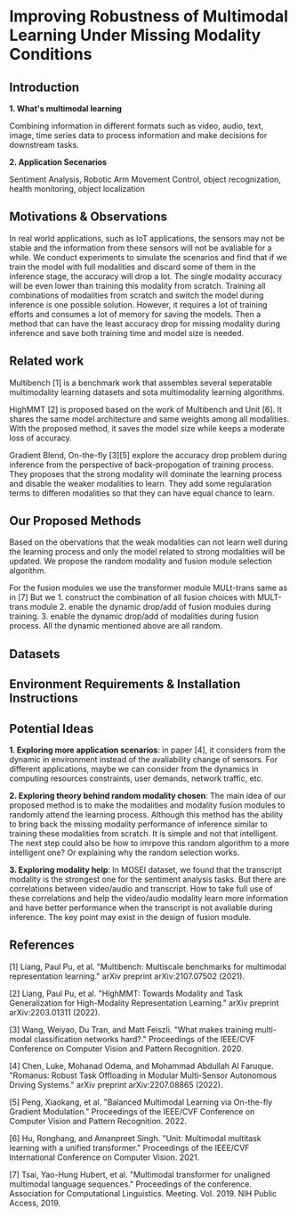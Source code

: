 # Improving Robustness of Multimodal Learning Under Missing Modality Conditions
## Introduction
**1. What's multimodal learning**

Combining information in different formats such as video, audio, text, image, time series data to process information and make decisions for downstream tasks.

**2. Application Secenarios**

Sentiment Analysis, Robotic Arm Movement Control, object recognization, health monitoring, object localization

## Motivations & Observations

In real world applications, such as IoT applications, the sensors may not be stable and the information from these sensors will not be avaliable for a while. We conduct experiments to simulate the scenarios and find that if we train the model with full modalities and discard some of them in the inference stage, the accuracy will drop a lot. The single modality accuracy will be even lower than training this modality from scratch. Training all combinations of modalities from scratch and switch the model during inference is one possible solution. However, it requires a lot of training efforts and consumes a lot of memory for saving the models. Then a method that can have the least accuracy drop for missing modality during inference and save both training time and model size is needed.

## Related work

Multibench [1] is a benchmark work that assembles several seperatable multimodality learning datasets and sota multimodality learning algorithms. 

HighMMT [2] is proposed based on the work of Multibench and Unit [6]. It shares the same model architecture and same weights among all modalities. With the proposed method, it saves the model size while keeps a moderate loss of accuracy.

Gradient Blend, On-the-fly [3][5] explore the accuracy drop problem during inference from the perspective of back-propogation of training process. They proposes that the strong modality will dominate the learning process and disable the weaker modalities to learn. They add some regularation terms to differen modalities so that they can have equal chance to learn.

## Our Proposed Methods
Based on the obervations that the weak modalities can not learn well during the learning process and only the model related to strong modalities will be updated. We propose the random modality and fusion module selection algorithm. 

For the fusion modules we use the transformer module MULt-trans same as in [7] But we 1. construct the combination of all fusion choices with MULT-trans module 2. enable the dynamic drop/add of fusion modules during training. 3. enable the dynamic drop/add of modalities during fusion process. All the dynamic mentioned above are all random.


## Datasets
## Environment Requirements & Installation Instructions
## Potential Ideas

**1. Exploring more application scenarios**: in paper [4], it considers from the dynamic in environment instead of the avaliability change of sensors. For different applications, maybe we can consider from the dynamics in computing resources constraints, user demands, network traffic, etc.

**2. Exploring theory behind random modality chosen**: The main idea of our proposed method is to make the modalities and modality fusion modules to randomly attend the learning process. Although this method has the ability to bring back the missing modality performance of inference similar to training these modalities from scratch. It is simple and not that intelligent. The next step could also be how to imrpove this random algorithm to a more intelligent one? Or explaining why the random selection works.

**3. Exploring modality help**: In MOSEI dataset, we found that the transcript modality is the strongest one for the sentiment analysis tasks. But there are correlations between video/audio and transcript. How to take full use of these correlations and help the video/audio modality learn more information and have better performance when the transcript is not avaliable during inference. The key point may exist in the design of fusion module.


## References
[1] Liang, Paul Pu, et al. "Multibench: Multiscale benchmarks for multimodal representation learning." arXiv preprint arXiv:2107.07502 (2021).

[2] Liang, Paul Pu, et al. "HighMMT: Towards Modality and Task Generalization for High-Modality Representation Learning." arXiv preprint arXiv:2203.01311 (2022).

[3] Wang, Weiyao, Du Tran, and Matt Feiszli. "What makes training multi-modal classification networks hard?." Proceedings of the IEEE/CVF Conference on Computer Vision and Pattern Recognition. 2020.

[4] Chen, Luke, Mohanad Odema, and Mohammad Abdullah Al Faruque. "Romanus: Robust Task Offloading in Modular Multi-Sensor Autonomous Driving Systems." arXiv preprint arXiv:2207.08865 (2022).

[5] Peng, Xiaokang, et al. "Balanced Multimodal Learning via On-the-fly Gradient Modulation." Proceedings of the IEEE/CVF Conference on Computer Vision and Pattern Recognition. 2022.

[6] Hu, Ronghang, and Amanpreet Singh. "Unit: Multimodal multitask learning with a unified transformer." Proceedings of the IEEE/CVF International Conference on Computer Vision. 2021.

[7] Tsai, Yao-Hung Hubert, et al. "Multimodal transformer for unaligned multimodal language sequences." Proceedings of the conference. Association for Computational Linguistics. Meeting. Vol. 2019. NIH Public Access, 2019.
